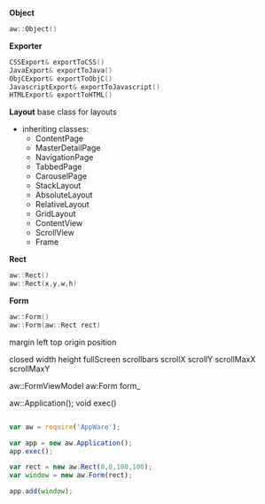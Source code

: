 __Object__

```C++
aw::Object()
```

__Exporter__
```C++
CSSExport& exportToCSS()
JavaExport& exportToJava()
ObjCExport& exportToObjC()
JavascriptExport& exportToJavascript()
HTMLExport& exportToHTML()
```






__Layout__
base class for layouts
- inheriting classes:
	- ContentPage
	- MasterDetailPage
	- NavigationPage
	- TabbedPage
	- CarouselPage
	- StackLayout
	- AbsoluteLayout
	- RelativeLayout
	- GridLayout
	- ContentView
	- ScrollView
	- Frame

__Rect__
```C++
aw::Rect()
aw::Rect(x,y,w,h)
```

__Form__
```C++
aw::Form()
aw::Form(aw::Rect rect)
```

margin
left
top
origin
position

closed
width
height
fullScreen
scrollbars
scrollX
scrollY
scrollMaxX
scrollMaxY




aw::FormViewModel
aw:Form form_

aw::Application();
void exec()



```javascript

var aw = require('AppWare');

var app = new aw.Application();
app.exec();

var rect = new aw.Rect(0,0,100,100);
var window = new aw.Form(rect);

app.add(window);

```







